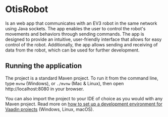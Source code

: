 # OtisRobot

Is an web app that communicates with an EV3 robot in the same network using Java sockets. The app enables the user to control the robot's movements and behaviors through sending commands. The app is designed to provide an intuitive, user-friendly interface that allows for easy control of the robot. Additionally, the app allows sending and receiving of data from the robot, which can be used for further development.

## Running the application

The project is a standard Maven project. To run it from the command line,
type `mvnw` (Windows), or `./mvnw` (Mac & Linux), then open
http://localhost:8080 in your browser.

You can also import the project to your IDE of choice as you would with any
Maven project. Read more on [how to set up a development environment for
Vaadin projects](https://vaadin.com/docs/latest/guide/install) (Windows, Linux, macOS).
